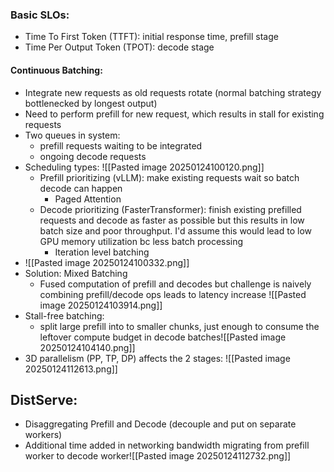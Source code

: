 
### Basic SLOs: 
- Time To First Token (TTFT): initial response time, prefill stage
- Time Per Output Token (TPOT): decode stage

#### Continuous Batching: 
- Integrate new requests as old requests rotate (normal batching strategy bottlenecked by longest output)
- Need to perform prefill for new request, which results in stall for existing requests
- Two queues in system: 
	- prefill requests waiting to be integrated
	- ongoing decode requests
- Scheduling types: ![[Pasted image 20250124100120.png]]
	- Prefill prioritizing (vLLM): make existing requests wait so batch decode can happen
		- Paged Attention
	- Decode prioritizing (FasterTransformer): finish existing prefilled requests and decode as faster as possible but this results in low batch size and poor throughput. I'd assume this would lead to low GPU memory utilization bc less batch processing
		- Iteration level batching
- ![[Pasted image 20250124100332.png]]
- Solution: Mixed Batching
	- Fused computation of prefill and decodes but challenge is naively combining prefill/decode ops leads to latency increase
	  ![[Pasted image 20250124103914.png]]
- Stall-free batching: 
	- split large prefill into to smaller chunks, just enough to consume the leftover compute budget in decode batches![[Pasted image 20250124104140.png]]
- 3D parallelism (PP, TP, DP) affects the 2 stages: ![[Pasted image 20250124112613.png]]

## DistServe: 
- Disaggregating Prefill and Decode (decouple and put on separate workers)
- Additional time added in networking bandwidth migrating from prefill worker to decode worker![[Pasted image 20250124112732.png]]
